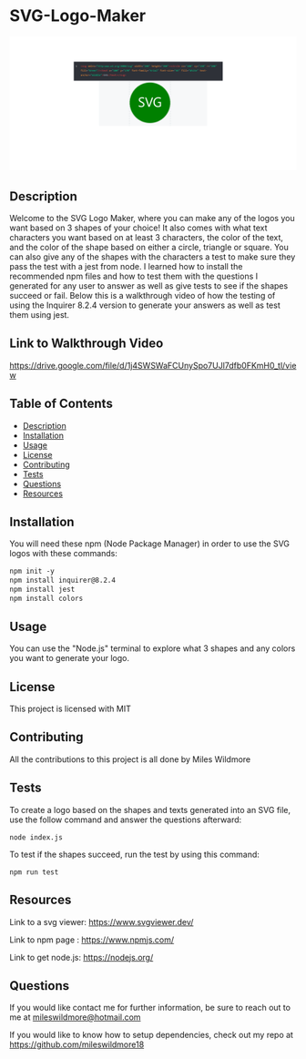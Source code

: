# SVG-Logo-Maker
![alt text](<Screenshot of SVG Logo.png>)

## Description
Welcome to the SVG Logo Maker, where you can make any of the logos you want based on 3 shapes of your choice! It also comes with what text characters you want based on at least 3 characters, the color of the text, and the color of the shape based on either a circle, triangle or square. You can also give any of the shapes with the characters a test to make sure they pass the test with a jest from node. I learned how to install the recommended npm files and how to test them with the questions I generated for any user to answer as well as give tests to see if the shapes succeed or fail. Below this is a walkthrough video of how the testing of using the Inquirer 8.2.4 version to generate your answers as well as test them using jest.

## Link to Walkthrough Video
https://drive.google.com/file/d/1j4SWSWaFCUnySpo7UJl7dfb0FKmH0_tl/view

## Table of Contents
 * [Description](#description)
 * [Installation](#installation)
 * [Usage](#usage)
 * [License](#license)
 * [Contributing](#contributing)
 * [Tests](#tests)
 * [Questions](#questions)
 * [Resources](#resources)

## Installation
You will need these npm (Node Package Manager) in order to use the SVG logos with these commands:
```
npm init -y
npm install inquirer@8.2.4
npm install jest
npm install colors
```
## Usage
You can use the "Node.js" terminal to explore what 3 shapes and any colors you want to generate your logo.

## License
This project is licensed with MIT

## Contributing
All the contributions to this project is all done by Miles Wildmore



## Tests
To create a logo based on the shapes and texts generated into an SVG file, use the follow command and answer the questions afterward:
```
node index.js
```

To test if the shapes succeed, run the test by using this command:
```
npm run test
```

## Resources
Link to a svg viewer: https://www.svgviewer.dev/

Link to npm page : https://www.npmjs.com/

Link to get node.js: https://nodejs.org/

## Questions
If you would like contact me for further information, be sure to reach out to me at mileswildmore@hotmail.com

If you would like to know how to setup dependencies, check out my repo at https://github.com/mileswildmore18